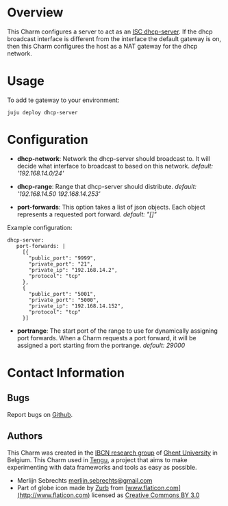 # Overview

This Charm configures a server to act as an [ISC dhcp-server](https://www.isc.org/downloads/dhcp/). If the dhcp broadcast interface is different from the interface the default gateway is on, then this Charm configures the host as a NAT gateway for the dhcp network.

# Usage

To add te gateway to your environment:

    juju deploy dhcp-server

# Configuration

 -  **dhcp-network**: Network the dhcp-server should broadcast to. It will decide what interface to broadcast to based on this network. *default: '192.168.14.0/24'*

 -  **dhcp-range**: Range that dhcp-server should distribute. *default: '192.168.14.50 192.168.14.253'*

 -  **port-forwards**: This option takes a list of json objects. Each object represents a requested port forward. *default: "[]"*

 Example configuration:

 ```
 dhcp-server:
    port-forwards: |
      [{
        "public_port": "9999",
        "private_port": "21",
        "private_ip": "192.168.14.2",
        "protocol": "tcp"
      },
      {
        "public_port": "5001",
        "private_port": "5000",
        "private_ip": "192.168.14.152",
        "protocol": "tcp"
      }]
 ```

 -  **portrange**: The start port of the range to use for dynamically assigning port forwards. When a Charm requests a port forward, it will be assigned a port starting from the portrange. *default: 29000*


# Contact Information

## Bugs

Report bugs on [Github](https://github.com/IBCNServices/tengu-charms/issues).

## Authors

This Charm was created in the [IBCN research group](https://www.ibcn.intec.ugent.be/) of [Ghent University](http://www.ugent.be/en) in Belgium. This Charm used in [Tengu](http://tengu.intec.ugent.be), a project that aims to make experimenting with data frameworks and tools as easy as possible.

 - Merlijn Sebrechts <merlijn.sebrechts@gmail.com>
 - Part of globe icon made by [Zurb](http://www.flaticon.com/authors/zurb) from [www.flaticon.com](http://www.flaticon.com) licensed as [Creative Commons BY 3.0](http://creativecommons.org/licenses/by/3.0/)

